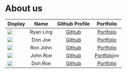 # About us

Display |   Name    | Github Profile | Portfolio 
--------|:---------:|:--------------:|:---------:
![](https://via.placeholder.com/100.png?text=Photo) | Ryan Ling | [Github](https://github.com/RyanLing169) | [Portfolio](docs/team/johndoe.md)
![](https://via.placeholder.com/100.png?text=Photo) |  Don Joe  | [Github](https://github.com/) | [Portfolio](docs/team/johndoe.md)
![](https://via.placeholder.com/100.png?text=Photo) | Ron John  | [Github](https://github.com/) | [Portfolio](docs/team/johndoe.md)
![](https://via.placeholder.com/100.png?text=Photo) | John Roe  | [Github](https://github.com/) | [Portfolio](docs/team/johndoe.md)vv
![](https://via.placeholder.com/100.png?text=Photo) |  Don Roe  | [Github](https://github.com/) | [Portfolio](docs/team/johndoe.md)

